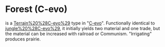 # Forest (C-evo)

 is a [Terrain%20%28C-evo%29](Terrain) type in "[C-evo](C-evo)". Functionally identical to [jungle%20%28C-evo%29](jungle), it initially yields two material and one trade, but the material can be increased with railroad or Communism. "Irrigating" produces prairie.